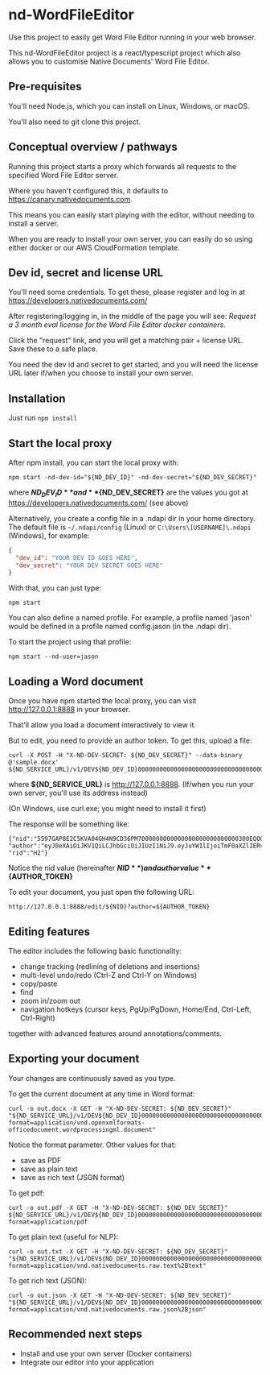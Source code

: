 # nd-WordFileEditor

Use this project to easily get Word File Editor running in your web browser. 

This nd-WordFileEditor project is a react/typescript project which also allows you to customise Native Documents'
Word File Editor.

## Pre-requisites

You'll need Node.js, which you can install on Linux, Windows, or macOS.

You'll also need to git clone this project.

## Conceptual overview / pathways

Running this project starts a proxy which forwards all requests to the specified Word File Editor server. 

Where you haven't configured this, it defaults to https://canary.nativedocuments.com.

This means you can easily start playing with the editor, without needing to install a server.

When you are ready to install your own server, you can easily do so using either docker or our AWS CloudFormation template.

## Dev id, secret and license URL

You'll need some credentials.  To get these, please register and log in at https://developers.nativedocuments.com/ 

After registering/logging in, in the middle of the page you will see:  *Request a 3 month eval license for the Word File Editor docker containers*.

Click the "request" link, and you will get a matching pair + license URL.  Save these to a safe place.

You need the dev id and secret to get started, and you will need the license URL later if/when you choose to install your own server.  

## Installation

Just run `npm install`

## Start the local proxy

After npm install, you can start the local proxy with:

```
npm start -nd-dev-id="${ND_DEV_ID}" -nd-dev-secret="${ND_DEV_SECRET}" 
```

where **${ND_DEV_ID}** and **${ND_DEV_SECRET}** are the values you got at https://developers.nativedocuments.com/  (see above)

Alternatively, you create a config file in a .ndapi dir in your home directory.  The default file is `~/.ndapi/config` (Linux) or `C:\Users\[USERNAME]\.ndapi` (Windows), for example:

```json
{
  "dev_id": "YOUR DEV ID GOES HERE",
  "dev_secret": "YOUR DEV SECRET GOES HERE"
}
```

With that, you can just type:

```
npm start 
```

You can also define a named profile.  For example, a profile named 'jason' would be defined in a 
profile named config.jason (in the .ndapi dir).

To start the project using that profile:

```
npm start --nd-user=jason
```

## Loading a Word document

Once you have npm started the local proxy, you can visit http://127.0.0.1:8888 in your browser. 

That'll allow you load a document interactively to view it.

But to edit, you need to provide an author token.  To get this, upload a file:

```
curl -X POST -H "X-ND-DEV-SECRET: ${ND_DEV_SECRET}" --data-binary @'sample.docx' ${ND_SERVICE_URL}/v1/DEV${ND_DEV_ID}00000000000000000000000000000000000000000000000000000000/upload 
```
where **${ND_SERVICE_URL}** is http://127.0.0.1:8888.  (If/when you run your own server, you'll use its address instead)

(On Windows, use curl.exe; you might need to install it first)

The response will be something like:

```
{"nid":"5597GAP8E2C5KVA04GH4N9CD36PM7000000000000000000000000000300EQOGG20ICUI4B2JD62EHC60000",
"author":"eyJ0eXAiOiJKV1QiLCJhbGciOiJIUzI1NiJ9.eyJuYW1lIjoiTmF0aXZlIERvY3VtZW50cyIsIm5pY2tuYW1lIjoibmQifQ.w5bgaJk3L3KzF71ESpKkStcGAaBXAYcmCFCmw5VRhWQ",
"rid":"H2"}
```

Notice the nid value (hereinafter **${NID}**) and author value **${AUTHOR_TOKEN}**

To edit your document, you just open the following URL:

```
http://127.0.0.1:8888/edit/${NID}?author=${AUTHOR_TOKEN}
```

## Editing features

The editor includes the following basic functionality:

- change tracking (redlining of deletions and insertions)
- multi-level undo/redo (Ctrl-Z and Ctrl-Y on Windows)
- copy/paste
- find
- zoom in/zoom out
- navigation hotkeys (cursor keys, PgUp/PgDown, Home/End, Ctrl-Left, Ctrl-Right)

together with advanced features around annotations/comments.

## Exporting your document

Your changes are continuously saved as you type.

To get the current document at any time in Word format: 

```
curl -o out.docx -X GET -H "X-ND-DEV-SECRET: ${ND_DEV_SECRET}" "${ND_SERVICE_URL}/v1/DEV${ND_DEV_ID}00000000000000000000000000000000000000000000000000000000/document/${NID}/?format=application/vnd.openxmlformats-officedocument.wordprocessingml.document"
```

Notice the format parameter.  Other values for that:

- save as PDF
- save as plain text
- save as rich text (JSON format)

To get pdf:

```
curl -o out.pdf -X GET -H "X-ND-DEV-SECRET: ${ND_DEV_SECRET}" ${ND_SERVICE_URL}/v1/DEV${ND_DEV_ID}00000000000000000000000000000000000000000000000000000000/document/${NID}/?format=application/pdf 
```

To get plain text (useful for NLP):

```
curl -o out.txt -X GET -H "X-ND-DEV-SECRET: ${ND_DEV_SECRET}" "${ND_SERVICE_URL}/v1/DEV${ND_DEV_ID}00000000000000000000000000000000000000000000000000000000/document/${NID}/?format=application/vnd.nativedocuments.raw.text%2Btext"
```

To get rich text (JSON):

```
curl -o out.json -X GET -H "X-ND-DEV-SECRET: ${ND_DEV_SECRET}" "${ND_SERVICE_URL}/v1/DEV${ND_DEV_ID}00000000000000000000000000000000000000000000000000000000/document/${NID}/?format=application/vnd.nativedocuments.raw.json%2Bjson"
```

## Recommended next steps

- Install and use your own server (Docker containers)
- Integrate our editor into your application
